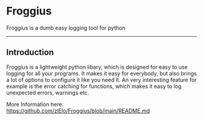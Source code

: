 # Froggius
Froggius is a dumb easy logging tool for python

---------

## Introduction
Froggius is a lightweight python libary, which is designed for easy to use logging for all your programs. It makes it easy for everybody, but also brings a lot of options to configure it like you need it. An very interesting feature for example is the error catching for functions, which makes it easy to log unexpected errors, warnings etc.


More Information here: https://github.com/zlElo/Froggius/blob/main/README.md